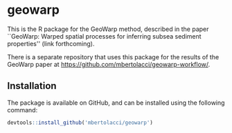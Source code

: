 # geowarp

This is the R package for the GeoWarp method, described in the paper ``GeoWarp: Warped spatial processes for inferring subsea sediment properties'' (link forthcoming).

There is a separate repository that uses this package for the results of the GeoWarp paper at https://github.com/mbertolacci/geowarp-workflow/.

## Installation

The package is available on GitHub, and can be installed using the following command:

```R
devtools::install_github('mbertolacci/geowarp')
```
